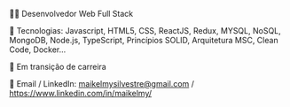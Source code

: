 👨‍💻 Desenvolvedor Web Full Stack

🌱 Tecnologias: Javascript, HTML5, CSS, ReactJS, Redux, MYSQL, NoSQL, MongoDB, Node.js, TypeScript, Princípios SOLID, Arquitetura MSC, Clean Code, Docker...

🔌 Em transição de carreira

📩 Email / LinkedIn: maikelmysilvestre@gmail.com / https://www.linkedin.com/in/maikelmy/
